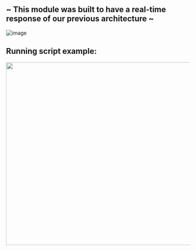 ## ~ This module was built to have a real-time response of our previous architecture ~

![image](https://user-images.githubusercontent.com/60454486/186453110-2aa9de85-c5ff-4618-9075-9b62417600c9.png)

## Running script example:
<img align="center" width="800" height="500" src="https://github.com/JoaoCioffi/TCC/blob/main/realTimeResponseModule/runningScript.gif">
